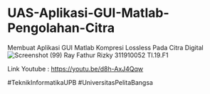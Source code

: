 # UAS-Aplikasi-GUI-Matlab-Pengolahan-Citra
Membuat Aplikasi GUI Matlab Kompresi Lossless Pada Citra Digital
![Screenshot (99)](https://user-images.githubusercontent.com/56881488/126519757-9da46561-c23b-4d07-8d2e-f0174940d1a1.png)
Ray Fathur Rizky
311910052
TI.19.F1

Link Youtube : https://youtu.be/d8h-AxJ4Qqw

#TeknikInformatikaUPB
#UniversitasPelitaBangsa
